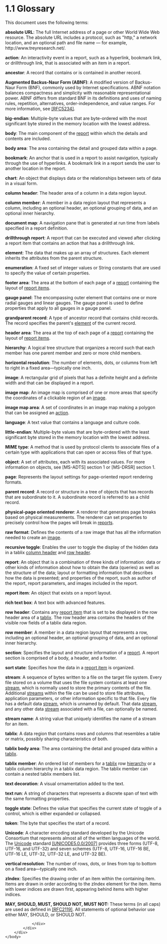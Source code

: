 <html dir="LTR" xmlns:mshelp="http://msdn.microsoft.com/mshelp" xmlns:ddue="http://ddue.schemas.microsoft.com/authoring/2003/5" xmlns:xlink="http://www.w3.org/1999/xlink" xmlns:tool="http://www.microsoft.com/tooltip">
    <head>
        <meta http-equiv="Content-Type" content="text/html; CHARSET=utf-8"></meta>
        <meta name="save" content="history"></meta>
        <title>1.1 Glossary</title>
        <xml>
            <mshelp:toctitle title="1.1 Glossary"></mshelp:toctitle>
            <mshelp:rltitle title="[MS-RPL]: Glossary"></mshelp:rltitle>
            <mshelp:keyword index="A" term="75ae48f7-746b-4b41-919c-6699fa28b3ef"></mshelp:keyword>
            <mshelp:attr name="DCSext.ContentType" value="open specification"></mshelp:attr>
            <mshelp:attr name="AssetID" value="75ae48f7-746b-4b41-919c-6699fa28b3ef"></mshelp:attr>
            <mshelp:attr name="TopicType" value="kbRef"></mshelp:attr>
            <mshelp:attr name="DCSext.Title" value="[MS-RPL]: Glossary" />
        </xml>
    </head>
    <body>
        <div id="header">
            <h1 class="heading">1.1 Glossary</h1>
        </div>
        <div id="mainSection">
            <div id="mainBody">
                <div id="allHistory" class="saveHistory"></div>
                <div id="sectionSection0" class="section" name="collapseableSection">
                    

<p>This document uses the following terms:</p>

<p><a id="gt_13085cf6-6745-4b49-be34-0d3901c36c85" /><b>absolute URL</b>: The full
Internet address of a page or other World Wide Web resource. The absolute URL
includes a protocol, such as &quot;http,&quot; a network location, and an
optional path and file name — for example, http://www.treyresearch.net/.</a></p>

<p><a id="gt_b178b6c0-7df9-4107-95ca-12c7f0b9900b" /><b>action</b>: An interactivity
event in a report, such as a hyperlink, bookmark link, or drillthrough link,
that is associated with an item in a report.</a></p>

<p><a id="gt_b1884b29-9900-4bbf-8f8e-2d1a60aa0020" /><b>ancestor</b>: A record that
contains or is contained in another record.</a></p>

<p><a id="gt_24ddbbb4-b79e-4419-96ec-0fdd229c9ebf" /><b>Augmented Backus-Naur Form
(ABNF)</b>: A modified version of Backus-Naur Form (BNF), commonly used by
Internet specifications. ABNF notation balances compactness and simplicity with
reasonable representational power. ABNF differs from standard BNF in its
definitions and uses of naming rules, repetition, alternatives,
order-independence, and value ranges. For more information, see </a><a href="https://go.microsoft.com/fwlink/?LinkId=123096">[RFC5234]</a>.</p>

<p><a id="gt_6f6f9e8e-5966-4727-8527-7e02fb864e7e" /><b>big-endian</b>: Multiple-byte
values that are byte-ordered with the most significant byte stored in the
memory location with the lowest address.</a></p>

<p><a id="gt_9127dfb5-fef3-4f03-9cde-adcffd04c73e" /><b>body</b>: The main component
of the </a><a href="75ae48f7-746b-4b41-919c-6699fa28b3ef.md#gt_556439b8-0249-44d1-894c-6c7dbd8f0a00">report</a> within
which the details and contents are included.</p>

<p><a id="gt_575a1308-df3d-4439-a039-54feac0baf23" /><b>body area</b>: The area
containing the detail and grouped data within a page.</a></p>

<p><a id="gt_42f9c2f4-8a4b-4d64-a0e1-fc071debdf4c" /><b>bookmark</b>: An anchor that
is used in a report to assist navigation, typically through the use of
hyperlinks. A bookmark link in a report sends the user to another location in
the report.</a></p>

<p><a id="gt_8e07039d-d1d3-4336-a478-f35e8cacc26c" /><b>chart</b>: An object that
displays data or the relationships between sets of data in a visual form.</a></p>

<p><a id="gt_b44f1311-4a23-47b8-95a3-71a765d42c80" /><b>column header</b>: The header
area of a column in a data region layout.</a></p>

<p><a id="gt_0e316a29-1401-442d-96ce-bdf521b18564" /><b>column member</b>: A member
in a data region layout that represents a column, including an optional header,
an optional grouping of data, and an optional inner hierarchy.</a></p>

<p><a id="gt_46519c7a-96f3-40c7-9883-a17c87288632" /><b>document map</b>: A
navigation pane that is generated at run time from labels specified in a report
definition.</a></p>

<p><a id="gt_c721324d-392e-42b1-b8ba-a3759d1cdfed" /><b>drillthrough report</b>: A
report that can be executed and viewed after clicking a report item that
contains an action that has a drillthrough link.</a></p>

<p><a id="gt_f633cdb5-cb63-4197-ad01-e7b02a745fdb" /><b>element</b>: The data that
makes up an array of structures. Each element inherits the attributes from the
parent structure.</a></p>

<p><a id="gt_846463b5-421c-4d6b-8d82-79d44db666fa" /><b>enumeration</b>: A fixed set
of integer values or String constants that are used to specify the value of
certain properties.</a></p>

<p><a id="gt_d81590ae-1ae4-4d08-9752-093dcb419410" /><b>footer area</b>: The area at
the bottom of each page of a </a><a href="75ae48f7-746b-4b41-919c-6699fa28b3ef.md#gt_556439b8-0249-44d1-894c-6c7dbd8f0a00">report</a> containing the
layout of <a href="75ae48f7-746b-4b41-919c-6699fa28b3ef.md#gt_c6f8e999-fca9-4e79-96e7-fb4c2c43d601">report items</a>.</p>

<p><a id="gt_8beb719e-adf3-461d-a3d4-d52ef83336ca" /><b>gauge panel</b>: The
encompassing outer element that contains one or more radial gauges and linear
gauges. The gauge panel is used to define properties that apply to all gauges
in a gauge panel.</a></p>

<p><a id="gt_8a6dc523-d965-4354-85c2-e097060fd8dd" /><b>grandparent record</b>: A
type of ancestor record that contains child records. The record specifies the
parent's </a><a href="75ae48f7-746b-4b41-919c-6699fa28b3ef.md#gt_f633cdb5-cb63-4197-ad01-e7b02a745fdb">element</a> of
the current record.</p>

<p><a id="gt_960b6fc2-f08e-4188-9520-f9f2fb2ad4d2" /><b>header area</b>: The area at
the top of each page of a </a><a href="75ae48f7-746b-4b41-919c-6699fa28b3ef.md#gt_556439b8-0249-44d1-894c-6c7dbd8f0a00">report</a>
containing the layout of <a href="75ae48f7-746b-4b41-919c-6699fa28b3ef.md#gt_c6f8e999-fca9-4e79-96e7-fb4c2c43d601">report
items</a>.</p>

<p><a id="gt_a07fc05d-cdb0-442c-984a-dd3589b9f682" /><b>hierarchy</b>: A logical tree
structure that organizes a record such that each member has one parent member
and zero or more child members.</a></p>

<p><a id="gt_b01e78a2-0923-4658-98f5-8033209d9f3c" /><b>horizontal resolution</b>:
The number of elements, dots, or columns from left to right in a fixed
area—typically one inch.</a></p>

<p><a id="gt_d6b55d1e-aea6-4b7e-a23d-c0de845e0b50" /><b>image</b>: A rectangular grid
of pixels that has a definite height and a definite width and that can be
displayed in a report.</a></p>

<p><a id="gt_1088fb94-842f-4a68-bdf0-e9bba7bee620" /><b>image map</b>: An image map
is comprised of one or more areas that specify the coordinates of a clickable
region of an </a><a href="75ae48f7-746b-4b41-919c-6699fa28b3ef.md#gt_d6b55d1e-aea6-4b7e-a23d-c0de845e0b50">image</a>.</p>

<p><a id="gt_45b7900b-ca96-4239-975a-22a742383495" /><b>image map area</b>: A set of
coordinates in an image map making a polygon that can be assigned an </a><a href="75ae48f7-746b-4b41-919c-6699fa28b3ef.md#gt_b178b6c0-7df9-4107-95ca-12c7f0b9900b">action</a>.</p>

<p><a id="gt_f5aa81dc-37ee-4a69-a08e-1733ba1461cd" /><b>language</b>: A text value
that contains a language and culture code.</a></p>

<p><a id="gt_079478cb-f4c5-4ce5-b72b-2144da5d2ce7" /><b>little-endian</b>:
Multiple-byte values that are byte-ordered with the least significant byte
stored in the memory location with the lowest address.</a></p>

<p><a id="gt_8a06dbed-3a9b-42c0-a719-d769f2eb605b" /><b>MIME type</b>: A method that
is used by protocol clients to associate files of a certain type with
applications that can open or access files of that type.</a></p>

<p><a id="gt_8bb43a65-7a8c-4585-a7ed-23044772f8ca" /><b>object</b>: A set of
attributes, each with its associated values. For more information on objects,
see </a><mshelp:link keywords="d2435927-0999-4c62-8c6d-13ba31a52e1a" tabindex="0">[MS-ADTS]</mshelp:link>
section 1 or <mshelp:link keywords="f977faaa-673e-4f66-b9bf-48c640241d47" tabindex="0">[MS-DRSR]</mshelp:link>
section 1.</p>

<p><a id="gt_3fc5c511-d6ab-4b29-a286-90bca2d65763" /><b>page</b>: Represents the
layout settings for page-oriented report rendering formats.</a></p>

<p><a id="gt_8502cabb-8fac-401a-93da-3ca2ad4ddf75" /><b>parent record</b>: A record
or structure in a tree of objects that has records that are subordinate to it.
A subordinate record is referred to as a child record.</a></p>

<p><a id="gt_4d888382-2a0a-42b6-b95b-6a69e33360bc" /><b>physical-page oriented
renderer</b>: A renderer that generates page breaks based on physical
measurements. The renderer can set properties to precisely control how the
pages will break in </a><a href="75ae48f7-746b-4b41-919c-6699fa28b3ef.md#gt_556439b8-0249-44d1-894c-6c7dbd8f0a00">reports</a>.</p>

<p><a id="gt_2c68bae5-4d53-4af9-b0d2-eced2ec072c7" /><b>raw format</b>: Defines the
contents of a raw image that has all the information needed to create an </a><a href="75ae48f7-746b-4b41-919c-6699fa28b3ef.md#gt_d6b55d1e-aea6-4b7e-a23d-c0de845e0b50">image</a>.</p>

<p><a id="gt_a96aa2c7-c6a0-45c6-8158-d7694b14afdc" /><b>recursive toggle</b>: Enables
the user to toggle the display of the hidden data in a tablix </a><a href="75ae48f7-746b-4b41-919c-6699fa28b3ef.md#gt_b44f1311-4a23-47b8-95a3-71a765d42c80">column header</a> and <a href="75ae48f7-746b-4b41-919c-6699fa28b3ef.md#gt_4a2f606e-7699-46fb-bc95-82a9e6dae94f">row header</a>.</p>

<p><a id="gt_556439b8-0249-44d1-894c-6c7dbd8f0a00" /><b>report</b>: An object that is
a combination of three kinds of information: data or other kinds of information
about how to obtain the data (queries) as well as the structure of the data;
layout or formatting information that describes how the data is presented; and
properties of the report, such as author of the report, report parameters, and
images included in the report.</a></p>

<p><a id="gt_c6f8e999-fca9-4e79-96e7-fb4c2c43d601" /><b>report item</b>: An object
that exists on a report layout.</a></p>

<p><a id="gt_f53158b4-0392-468f-9395-7aaa06944e5b" /><b>rich text box</b>: A text box
with advanced features.</a></p>

<p><a id="gt_4a2f606e-7699-46fb-bc95-82a9e6dae94f" /><b>row header</b>: Contains any </a><a href="75ae48f7-746b-4b41-919c-6699fa28b3ef.md#gt_c6f8e999-fca9-4e79-96e7-fb4c2c43d601">report item</a> that is set to
be displayed in the row header area of a <a href="75ae48f7-746b-4b41-919c-6699fa28b3ef.md#gt_f9f5d4be-2a9e-4556-90f6-d4ed1678f0b4">tablix</a>. The row header area
contains the headers of the visible row fields of a tablix data region.</p>

<p><a id="gt_85da4bce-7983-4ac7-98ca-9cf698d74881" /><b>row member</b>: A member in a
data region layout that represents a row, including an optional header, an
optional grouping of data, and an optional inner hierarchy.</a></p>

<p><a id="gt_49a2b98a-d101-4889-9108-87f567e758cf" /><b>section</b>: Specifies the
layout and structure information of a </a><a href="75ae48f7-746b-4b41-919c-6699fa28b3ef.md#gt_556439b8-0249-44d1-894c-6c7dbd8f0a00">report</a>. A report section is
comprised of a body, a header, and a footer.</p>

<p><a id="gt_c04902fc-7cee-41cd-8c74-98d9ed417b17" /><b>sort state</b>: Specifies how
the data in a </a><a href="75ae48f7-746b-4b41-919c-6699fa28b3ef.md#gt_c6f8e999-fca9-4e79-96e7-fb4c2c43d601">report
item</a> is organized.</p>

<p><a id="gt_f3529cd8-50da-4f36-aa0b-66af455edbb6" /><b>stream</b>: A sequence of
bytes written to a file on the target file system. Every file stored on a
volume that uses the file system contains at least one </a><a href="75ae48f7-746b-4b41-919c-6699fa28b3ef.md#gt_f3529cd8-50da-4f36-aa0b-66af455edbb6">stream</a>, which is normally
used to store the primary contents of the file. Additional <a href="75ae48f7-746b-4b41-919c-6699fa28b3ef.md#gt_f3529cd8-50da-4f36-aa0b-66af455edbb6">streams</a> within the file can
be used to store file attributes, application parameters, or other information
specific to that file. Every file has a default data <a href="75ae48f7-746b-4b41-919c-6699fa28b3ef.md#gt_f3529cd8-50da-4f36-aa0b-66af455edbb6">stream</a>, which is unnamed by
default. That data <a href="75ae48f7-746b-4b41-919c-6699fa28b3ef.md#gt_f3529cd8-50da-4f36-aa0b-66af455edbb6">stream</a>,
and any other data <a href="75ae48f7-746b-4b41-919c-6699fa28b3ef.md#gt_f3529cd8-50da-4f36-aa0b-66af455edbb6">stream</a>
associated with a file, can optionally be named.</p>

<p><a id="gt_cd4f5b3b-1fd3-43ff-aafc-3bf4c3cab97f" /><b>stream name</b>: A string
value that uniquely identifies the name of a stream for an item.</a></p>

<p><a id="gt_f9f5d4be-2a9e-4556-90f6-d4ed1678f0b4" /><b>tablix</b>: A data region
that contains rows and columns that resembles a table or matrix, possibly
sharing characteristics of both.</a></p>

<p><a id="gt_63a19879-28ee-4952-a8a2-3ae68e936e43" /><b>tablix body area</b>: The
area containing the detail and grouped data within a </a><a href="75ae48f7-746b-4b41-919c-6699fa28b3ef.md#gt_f9f5d4be-2a9e-4556-90f6-d4ed1678f0b4">tablix</a>.</p>

<p><a id="gt_b4923ea5-53ff-46e4-9175-c4cbb89a77be" /><b>tablix member</b>: An ordered
list of members for a </a><a href="75ae48f7-746b-4b41-919c-6699fa28b3ef.md#gt_f9f5d4be-2a9e-4556-90f6-d4ed1678f0b4">tablix</a>
row <a href="75ae48f7-746b-4b41-919c-6699fa28b3ef.md#gt_a07fc05d-cdb0-442c-984a-dd3589b9f682">hierarchy</a> or a
tablix column hierarchy in a tablix data region. The tablix member can contain
a nested tablix members list.</p>

<p><a id="gt_a200da19-bb14-4ac9-a229-ebce19f09f3d" /><b>text decoration</b>: A visual
ornamentation added to the text.</a></p>

<p><a id="gt_393612a7-9552-48b0-abf6-0371dbd6d553" /><b>text run</b>: A string of
characters that represents a discrete span of text with the same formatting
properties.</a></p>

<p><a id="gt_abbfc467-78a6-456c-8e56-6db5f4294043" /><b>toggle state</b>: Defines the
value that specifies the current state of toggle of a control, which is either
expanded or collapsed.</a></p>

<p><a id="gt_95f17071-c8f1-403a-8a92-cf87aa7d40f5" /><b>token</b>: The byte that
specifies the start of a record.</a></p>

<p><a id="gt_c305d0ab-8b94-461a-bd76-13b40cb8c4d8" /><b>Unicode</b>: A character
encoding standard developed by the Unicode Consortium that represents almost
all of the written languages of the world. The </a><a href="75ae48f7-746b-4b41-919c-6699fa28b3ef.md#gt_c305d0ab-8b94-461a-bd76-13b40cb8c4d8">Unicode</a> standard <a href="https://go.microsoft.com/fwlink/?LinkId=154659">[UNICODE5.0.0/2007]</a>
provides three forms (UTF-8, UTF-16, and UTF-32) and seven schemes (UTF-8,
UTF-16, UTF-16 BE, UTF-16 LE, UTF-32, UTF-32 LE, and UTF-32 BE).</p>

<p><a id="gt_ff67ab04-9762-40f1-997c-1eef49892ed2" /><b>vertical resolution</b>: The
number of rows, dots, or lines from top to bottom on a fixed area—typically one
inch.</a></p>

<p><a id="gt_92d71c9b-700d-405e-b993-ad78244f3b98" /><b>zIndex</b>: Specifies the
drawing order of an item within the containing item. Items are drawn in order
according to the zIndex element for the item. Items with lower indices are
drawn first, appearing behind items with higher indices.</a></p>

<p><b>MAY,
SHOULD, MUST, SHOULD NOT, MUST NOT:</b> These terms (in all caps) are used as
defined in <a href="https://go.microsoft.com/fwlink/?LinkId=90317">[RFC2119]</a>.
All statements of optional behavior use either MAY, SHOULD, or SHOULD NOT.</p>


                </div>
            </div>
        </div>
    </body>
</html>